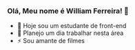 ### Olá, Meu nome é William Ferreira! 👋

- 🔭 Hoje sou um estudante de front-end
- 💬 Planejo um dia trabalhar nesta área
- ⚡ Sou amante de filmes

